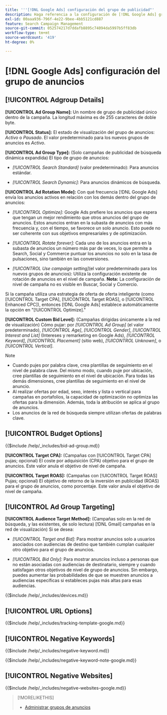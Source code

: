 ```yaml
---
title: '''[!DNL Google Ads] configuración del grupo de publicidad"'
description: Haga referencia a la configuración de [!DNL Google Ads] grupos de anuncios.
exl-id: 00aaa936-796f-4e22-9bee-4bb5121cd887
feature: Search Campaign Management
source-git-commit: 052574217d7ddafb8895c74094da5997b5ff83db
workflow-type: tm+mt
source-wordcount: '419'
ht-degree: 0%

---
```


# [!DNL Google Ads] configuración del grupo de anuncios

## [!UICONTROL Adgroup Details]

**[!UICONTROL Ad Group Name]:** Un nombre de grupo de publicidad único dentro de la campaña. La longitud máxima es de 255 caracteres de doble byte.

**[!UICONTROL Status]:** El estado de visualización del grupo de anuncios: *Activo* o *Pausado*. El valor predeterminado para los nuevos grupos de anuncios es *Activo*.

**[!UICONTROL Ad Group Type]:** (Solo campañas de publicidad de búsqueda dinámica expandida) El tipo de grupo de anuncios:

* *[!UICONTROL Search Standard]* (valor predeterminado): Para anuncios estándar.

* *[!UICONTROL Search Dynamic]:* Para anuncios dinámicos de búsqueda.

**[!UICONTROL Ad Rotation Mode]:** Con qué frecuencia [!DNL Google Ads] envía los anuncios activos en relación con los demás dentro del grupo de anuncios:

* *[!UICONTROL Optimize]:* Google Ads prefiere los anuncios que espera que tengan un mejor rendimiento que otros anuncios del grupo de anuncios. Estos anuncios entran en la subasta de anuncios con más frecuencia y, con el tiempo, se favorece un solo anuncio. Esto puede no ser coherente con sus objetivos empresariales y de optimización.

* *[!UICONTROL Rotate forever]:*   Cada uno de los anuncios entra en la subasta de anuncios un número más par de veces, lo que permite a Search, Social y Commerce puntuar los anuncios no solo en la tasa de pulsaciones, sino también en las conversiones.

* *[!UICONTROL Use campaign setting]*(el valor predeterminado para los nuevos grupos de anuncios): Utiliza la configuración existente de rotación de anuncios en el nivel de campaña. **Nota:** La configuración de nivel de campaña no es visible en Buscar, Social y Comercio.

Si la campaña utiliza una estrategia de oferta de oferta inteligente (como [!UICONTROL Target CPA], [!UICONTROL Target ROAS], o [!UICONTROL Enhanced CPC]), entonces [!DNL Google Ads] establece automáticamente la opción en &quot;[!UICONTROL Optimize].&quot;

**[!UICONTROL Custom Bid Level]:** (Campañas dirigidas únicamente a la red de visualización) Cómo pujar: por *[!UICONTROL Ad Group]* (el valor predeterminado), *[!UICONTROL Age]*, *[!UICONTROL Gender]*, *[!UICONTROL Interest and List]* (Intereses y remarketing en Google Ads), *[!UICONTROL Keyword]*, *[!UICONTROL Placement]* (sitio web), *[!UICONTROL Unknown]*, o *[!UICONTROL Vertical]*.

>[!NOTE]
>
>* Cuando pujes por palabra clave, crea plantillas de seguimiento en el nivel de palabra clave. Del mismo modo, cuando puje por ubicación, cree plantillas de seguimiento en el nivel de ubicación. Para todas las demás dimensiones, cree plantillas de seguimiento en el nivel de anuncio.
>* Al realizar ofertas por edad, sexo, interés y lista o vertical para campañas en portafolios, la capacidad de optimización no optimiza las ofertas para la dimensión. Además, toda la atribución se aplica al grupo de anuncios.
>* Los anuncios de la red de búsqueda siempre utilizan ofertas de palabras clave.

## [!UICONTROL Budget Options]

<!-- **[!UICONTROL Bid]:** -->

{{$include /help/_includes/bid-ad-group.md}}

**[!UICONTROL Target CPA]:** (Campañas con [!UICONTROL Target CPA] pujas; opcional) El coste por adquisición (CPA) objetivo para el grupo de anuncios. Este valor anula el objetivo de nivel de campaña.

**[!UICONTROL Target ROAS]:** (Campañas con [!UICONTROL Target ROAS] Pujas; opcional) El objetivo de retorno de la inversión en publicidad (ROAS) para el grupo de anuncios, como porcentaje. Este valor anula el objetivo de nivel de campaña.

## [!UICONTROL Ad Group Targeting]

**[!UICONTROL Audience Target Method]:** (Campañas solo en la red de búsqueda, y las existentes, de solo lectura) [!DNL Gmail] campañas en la red de visualización) Si se desea:

* *[!UICONTROL Target and Bid]:* Para mostrar anuncios solo a usuarios asociados con audiencias de destino que también cumplan cualquier otro objetivo para el grupo de anuncios.

* *[!UICONTROL Bid Only]:* Para mostrar anuncios incluso a personas que no están asociadas con audiencias de destinatario, siempre y cuando satisfagan otros objetivos de nivel de grupo de anuncios. Sin embargo, puedes aumentar las probabilidades de que se muestren anuncios a audiencias específicas si estableces pujas más altas para esas audiencias.

<!-- **[!UICONTROL Devices]:** -->

{{$include /help/_includes/devices.md}}

## [!UICONTROL URL Options]

<!-- **[!UICONTROL Tracking Template]:** -->

{{$include /help/_includes/tracking-template-google.md}}

## [!UICONTROL Negative Keywords]

<!-- **[!UICONTROL Negative Keywords]:** -->

{{$include /help/_includes/negative-keyword.md}}

<!-- Note for **[!UICONTROL Negative Keywords]:** -->

{{$include /help/_includes/negative-keyword-note-google.md}}

## [!UICONTROL Negative Websites]

<!-- **[!UICONTROL Negative Websites]:** -->

{{$include /help/_includes/negative-websites-google.md}}

>[!MORELIKETHIS]
>
>* [Administrar grupos de anuncios](/help/search-social-commerce/campaign-management/campaigns/ad-group-manage.md)
